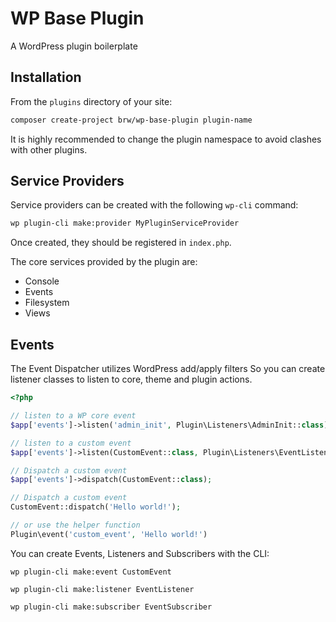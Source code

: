# WP Base Plugin

A WordPress plugin boilerplate

## Installation

From the `plugins` directory of your site:

```bash
composer create-project brw/wp-base-plugin plugin-name
```

It is highly recommended to change the plugin namespace to avoid clashes with other plugins.

## Service Providers

Service providers can be created with the following `wp-cli` command:

```bash
wp plugin-cli make:provider MyPluginServiceProvider
```

Once created, they should be registered in `index.php`.

The core services provided by the plugin are:

- Console
- Events
- Filesystem
- Views

## Events

The Event Dispatcher utilizes WordPress add/apply filters So you can create listener classes to listen to core, theme and plugin actions.

```php
<?php

// listen to a WP core event
$app['events']->listen('admin_init', Plugin\Listeners\AdminInit::class);

// listen to a custom event
$app['events']->listen(CustomEvent::class, Plugin\Listeners\EventListener::class);

// Dispatch a custom event
$app['events']->dispatch(CustomEvent::class);

// Dispatch a custom event
CustomEvent::dispatch('Hello world!');

// or use the helper function
Plugin\event('custom_event', 'Hello world!')

```

You can create Events, Listeners and Subscribers with the CLI:

```
wp plugin-cli make:event CustomEvent

wp plugin-cli make:listener EventListener

wp plugin-cli make:subscriber EventSubscriber
```
